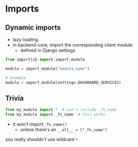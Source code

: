 # Imports

## Dynamic imports

- lazy loading
- in backend-core, import the corresponding client module
    - defined in Django settings

```python
from importlib import import_module

module = import_module("module_name")

# example
module = import_module(settings.DASHBOARD_SERVICES)
```


## Trivia

```python
from my_module import *  # won't include _fn_name
from my_module import _fn_name  # this works
```

- it won't import `_fn_name()`
    - unless there's an `__all__ = ["_fn_name"]`

you really shouldn't use wildcard `*`

